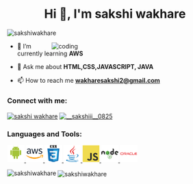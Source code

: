 <h1 align="center">Hi 👋, I'm sakshi wakhare</h1>
<p align="left"> <img src="https://komarev.com/ghpvc/?username=sakshiwakhare&label=Profile%20views&color=0e75b6&style=flat" alt="sakshiwakhare" /> </p>
<img align="right" alt="coding" width="400" src="https://www.google.com/url?sa=i&url=https%3A%2F%2Foptimyzeus.com%2F5-facts-about-women-in-programming%2F&psig=AOvVaw1nw--cDpBf04dhdAPk1B_t&ust=1716645900267000&source=images&cd=vfe&opi=89978449&ved=0CBIQjRxqFwoTCLCbhLu6poYDFQAAAAAdAAAAABAZ">

- 🌱 I’m currently learning **AWS**

- 💬 Ask me about **HTML,CSS,JAVASCRIPT, JAVA**

- 📫 How to reach me **wakharesakshi2@gmail.com**

<h3 align="left">Connect with me:</h3>
<p align="left">
<a href="https://linkedin.com/in/sakshi wakhare" target="blank"><img align="center" src="https://raw.githubusercontent.com/rahuldkjain/github-profile-readme-generator/master/src/images/icons/Social/linked-in-alt.svg" alt="sakshi wakhare" height="30" width="40" /></a>
<a href="https://instagram.com/__sakshiii__0825" target="blank"><img align="center" src="https://raw.githubusercontent.com/rahuldkjain/github-profile-readme-generator/master/src/images/icons/Social/instagram.svg" alt="__sakshiii__0825" height="30" width="40" /></a>
</p>

<h3 align="left">Languages and Tools:</h3>
<p align="left"> <a href="https://developer.android.com" target="_blank" rel="noreferrer"> <img src="https://raw.githubusercontent.com/devicons/devicon/master/icons/android/android-original-wordmark.svg" alt="android" width="40" height="40"/> </a> <a href="https://aws.amazon.com" target="_blank" rel="noreferrer"> <img src="https://raw.githubusercontent.com/devicons/devicon/master/icons/amazonwebservices/amazonwebservices-original-wordmark.svg" alt="aws" width="40" height="40"/> </a> <a href="https://www.w3schools.com/css/" target="_blank" rel="noreferrer"> <img src="https://raw.githubusercontent.com/devicons/devicon/master/icons/css3/css3-original-wordmark.svg" alt="css3" width="40" height="40"/> </a> <a href="https://www.java.com" target="_blank" rel="noreferrer"> <img src="https://raw.githubusercontent.com/devicons/devicon/master/icons/java/java-original.svg" alt="java" width="40" height="40"/> </a> <a href="https://developer.mozilla.org/en-US/docs/Web/JavaScript" target="_blank" rel="noreferrer"> <img src="https://raw.githubusercontent.com/devicons/devicon/master/icons/javascript/javascript-original.svg" alt="javascript" width="40" height="40"/> </a> <a href="https://nodejs.org" target="_blank" rel="noreferrer"> <img src="https://raw.githubusercontent.com/devicons/devicon/master/icons/nodejs/nodejs-original-wordmark.svg" alt="nodejs" width="40" height="40"/> </a> <a href="https://www.oracle.com/" target="_blank" rel="noreferrer"> <img src="https://raw.githubusercontent.com/devicons/devicon/master/icons/oracle/oracle-original.svg" alt="oracle" width="40" height="40"/> </a> </p>

<p><img align="left" src="https://github-readme-stats.vercel.app/api/top-langs?username=sakshiwakhare&show_icons=true&locale=en&layout=compact" alt="sakshiwakhare" /></p>

<p>&nbsp;<img align="center" src="https://github-readme-stats.vercel.app/api?username=sakshiwakhare&show_icons=true&locale=en" alt="sakshiwakhare" /></p>
